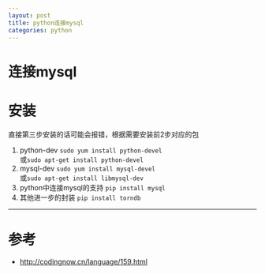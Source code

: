 ```yaml
---
layout: post
title: python连接mysql
categories: python
---
```


连接mysql
=========

# 安装

  直接第三步安装的话可能会报错，根据需要安装前2步对应的包

1. python-dev
  ``` sudo yum install python-devel ```  
  或``` sudo apt-get install python-devel ```  
2. mysql-dev
  ``` sudo yum install mysql-devel ```  
  或``` sudo apt-get install libmysql-dev ```
3. python中连接mysql的支持
  ``` pip install mysql ```
4. 其他进一步的封装
  ``` pip install torndb ```

-----
# 参考
* <http://codingnow.cn/language/159.html>

